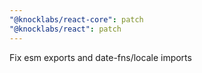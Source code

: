 ```yaml
---
"@knocklabs/react-core": patch
"@knocklabs/react": patch
---
```


Fix esm exports and date-fns/locale imports
